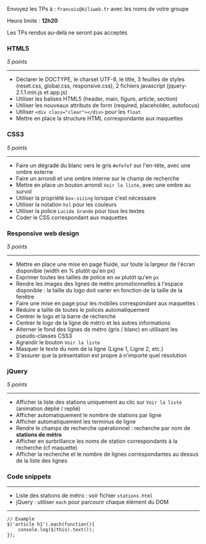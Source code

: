 Envoyez les TPs à : `francois@kiliweb.fr` avec les noms de votre groupe

Heure limite : **12h20** 

Les TPs rendus au-delà ne seront pas acceptés

### HTML5 
_5 points_
***
* Déclarer le DOCTYPE, le charset UTF-8, le title, 3 feuilles de styles (reset.css, global.css, responsive.css), 2 fichiers javascript (jquery-2.1.1.min.js et app.js)
* Utiliser les balises HTML5 (header, main, figure, article, section)
* Utiliser les nouveaux attributs de form (required, placeholder, autofocus)
* Utiliser `<div class="clear"></div>` pour les `float`
* Mettre en place la structure HTML correspondante aux maquettes

### CSS3
_5 points_
***
* Faire un dégradé du blanc vers le gris `#efefef` sur l'en-tête, avec une ombre externe
* Faire un arrondi et une ombre interne sur le champ de recherche
* Mettre en place un bouton arrondi `Voir la liste`, avec une ombre au survol
* Utiliser la propriété `box-sizing` lorsque c'est nécessaire
* Utiliser la notation `hsl` pour les couleurs
* Utiliser la police `Lucida Grande` pour tous les textes
* Coder le CSS correspondant aux maquettes

### Responsive web design
_5 points_
***
* Mettre en place une mise en page fluide, sur toute la largeur de l'écran disponible (width en % plutôt qu'en px)
* Exprimer toutes les tailles de police en `em` plutôt qu'en `px`
* Rendre les images des lignes de métro promotionnelles à l'espace disponible : la taille du logo doit varier en fonction de la taille de la fenêtre
* Faire une mise en page pour les mobiles correspondant aux maquettes : 
 * Réduire a taille de toutes le polices automatiquement
 * Centrer le logo et la barre de recherche
 * Centrer le logo de la ligne de métro et les autres informations
 * Alterner le fond des lignes de métro (gris / blanc) en utilisant les pseudo-classes CSS3
 * Agrandir le bouton `Voir la liste`
 * Masquer le texte du nom de la ligne (Ligne 1, Ligne 2, etc.)
* S'assurer que la présentation est propre à n'importe quel résolution

### jQuery
_5 points_
***
* Afficher la liste des stations uniquement au clic sur `Voir la liste` (animation déplié / replié)
* Afficher automatiquement le nombre de stations par ligne
* Afficher automatiquement les terminus de ligne
* Rendre le champs de recherche opérationnel : recherche par nom de **stations de métro**
* Afficher en surbrillance les noms de station correspondants à la recherche (cf maquette)
* Afficher la recherche et le nombre de lignes correspondantes au dessus de la liste des lignes

### Code snippets
***
* Liste des stations de métro : voir fichier `stations.html`
* jQuery : utiliser `each` pour parcourir chaque élément du DOM

***
    // Example
    $('article h1').each(function(){
        console.log($(this).text());
    });
